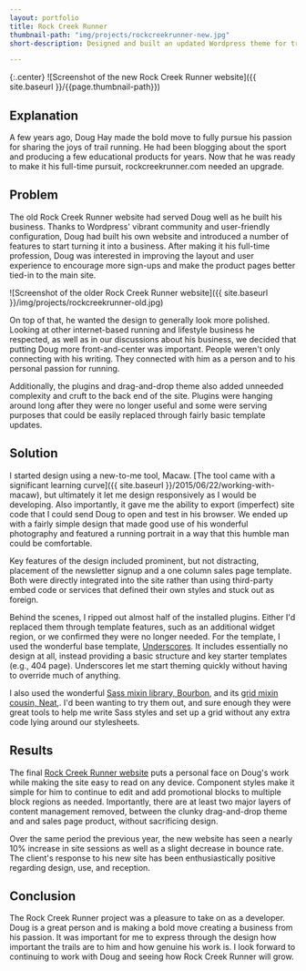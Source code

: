 ```yaml
---
layout: portfolio
title: Rock Creek Runner
thumbnail-path: "img/projects/rockcreekrunner-new.jpg"
short-description: Designed and built an updated Wordpress theme for trail running coach and blogger, Doug Hay. Launched November 2, 2015.

---
```


{:.center}
![Screenshot of the new Rock Creek Runner website]({{ site.baseurl }}/{{page.thumbnail-path}})

## Explanation
A few years ago, Doug Hay made the bold move to fully pursue his passion for sharing the joys of trail running. He had been blogging about the sport and producing a few educational products for years. Now that he was ready to make it his full-time pursuit, rockcreekrunner.com needed an upgrade.

## Problem
The old Rock Creek Runner website had served Doug well as he built his business. Thanks to Wordpress' vibrant community and user-friendly configuration, Doug had built his own website and introduced a number of features to start turning it into a business. After making it his full-time profession, Doug was interested in improving the layout and user experience to encourage more sign-ups and make the product pages better tied-in to the main site.

![Screenshot of the older Rock Creek Runner website]({{ site.baseurl }}/img/projects/rockcreekrunner-old.jpg)

On top of that, he wanted the design to generally look more polished. Looking at other internet-based running and lifestyle business he respected, as well as in our discussions about his business, we decided that putting Doug more front-and-center was important. People weren't only connecting with his writing. They connected with him as a person and to his personal passion for running.

Additionally, the plugins and drag-and-drop theme also added unneeded complexity and cruft to the back end of the site. Plugins were hanging around long after they were no longer useful and some were serving purposes that could be easily replaced through fairly basic template updates.

## Solution
I started design using a new-to-me tool, Macaw. [The tool came with a significant learning curve]({{ site.baseurl }}/2015/06/22/working-with-macaw), but ultimately it let me design responsively as I would be developing. Also importantly, it gave me the ability to export (imperfect) site code that I could send Doug to open and test in his browser. We ended up with a fairly simple design that made good use of his wonderful photography and featured a running portrait in a way that this humble man could be comfortable.

Key features of the design included prominent, but not distracting, placement of the newsletter signup and a one column sales page template. Both were directly integrated into the site rather than using third-party embed code or services that defined their own styles and stuck out as foreign.

Behind the scenes, I ripped out almost half of the installed plugins. Either I'd replaced them through template features, such as an additional widget region, or we confirmed they were no longer needed. For the template, I used the wonderful base template, [Underscores](http://underscores.me/). It includes essentially no design at all, instead providing a basic structure and key starter templates (e.g., 404 page). Underscores let me start theming quickly without having to override much of anything.

I also used the wonderful [Sass mixin library, Bourbon,](http://bourbon.io/) and its [grid mixin cousin, Neat,](http://neat.bourbon.io/). I'd been wanting to try them out, and sure enough they were great tools to help me write Sass styles and set up a grid without any extra code lying around our stylesheets.

## Results
The final [Rock Creek Runner website](http://rockcreekrunner.com) puts a personal face on Doug's work while making the site easy to read on any device. Component styles make it simple for him to continue to edit and add promotional blocks to multiple block regions as needed. Importantly, there are at least two major layers of content management removed, between the clunky drag-and-drop theme and and sales page product, without sacrificing design.

Over the same period the previous year, the new website has seen a nearly 10% increase in site sessions as well as a slight decrease in bounce rate. The client's response to his new site has been enthusiastically positive regarding design, use, and reception.

## Conclusion
The Rock Creek Runner project was a pleasure to take on as a developer. Doug is a great person and is making a bold move creating a business from his passion. It was important for me to express through the design how important the trails are to him and how genuine his work is. I look forward to continuing to work with Doug and seeing how Rock Creek Runner will grow.